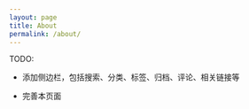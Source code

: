 ```yaml
---
layout: page
title: About
permalink: /about/
---
```


TODO:

- 添加侧边栏，包括搜索、分类、标签、归档、评论、相关链接等

- 完善本页面
